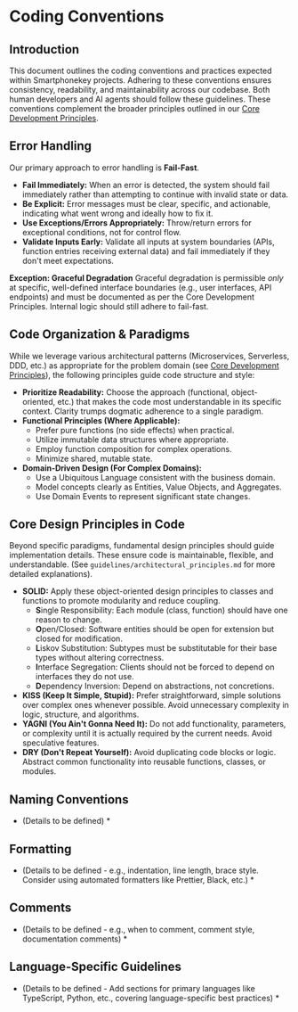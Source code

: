 # Coding Conventions

## Introduction

This document outlines the coding conventions and practices expected within Smartphonekey projects. Adhering to these conventions ensures consistency, readability, and maintainability across our codebase. Both human developers and AI agents should follow these guidelines. These conventions complement the broader principles outlined in our [Core Development Principles](../kms.wiki/development_philosophy/core-principles.md).

## Error Handling

Our primary approach to error handling is **Fail-Fast**.

*   **Fail Immediately:** When an error is detected, the system should fail immediately rather than attempting to continue with invalid state or data.
*   **Be Explicit:** Error messages must be clear, specific, and actionable, indicating what went wrong and ideally how to fix it.
*   **Use Exceptions/Errors Appropriately:** Throw/return errors for exceptional conditions, not for control flow.
*   **Validate Inputs Early:** Validate all inputs at system boundaries (APIs, function entries receiving external data) and fail immediately if they don't meet expectations.

**Exception: Graceful Degradation**
Graceful degradation is permissible *only* at specific, well-defined interface boundaries (e.g., user interfaces, API endpoints) and must be documented as per the Core Development Principles. Internal logic should still adhere to fail-fast.

## Code Organization & Paradigms

While we leverage various architectural patterns (Microservices, Serverless, DDD, etc.) as appropriate for the problem domain (see [Core Development Principles](../kms.wiki/development_philosophy/core-principles.md)), the following principles guide code structure and style:

*   **Prioritize Readability:** Choose the approach (functional, object-oriented, etc.) that makes the code most understandable in its specific context. Clarity trumps dogmatic adherence to a single paradigm.
*   **Functional Principles (Where Applicable):**
    *   Prefer pure functions (no side effects) when practical.
    *   Utilize immutable data structures where appropriate.
    *   Employ function composition for complex operations.
    *   Minimize shared, mutable state.
*   **Domain-Driven Design (For Complex Domains):**
    *   Use a Ubiquitous Language consistent with the business domain.
    *   Model concepts clearly as Entities, Value Objects, and Aggregates.
    *   Use Domain Events to represent significant state changes.

## Core Design Principles in Code

Beyond specific paradigms, fundamental design principles should guide implementation details. These ensure code is maintainable, flexible, and understandable. (See `guidelines/architectural_principles.md` for more detailed explanations).

*   **SOLID:** Apply these object-oriented design principles to classes and functions to promote modularity and reduce coupling.
    *   **S**ingle Responsibility: Each module (class, function) should have one reason to change.
    *   **O**pen/Closed: Software entities should be open for extension but closed for modification.
    *   **L**iskov Substitution: Subtypes must be substitutable for their base types without altering correctness.
    *   **I**nterface Segregation: Clients should not be forced to depend on interfaces they do not use.
    *   **D**ependency Inversion: Depend on abstractions, not concretions.
*   **KISS (Keep It Simple, Stupid):** Prefer straightforward, simple solutions over complex ones whenever possible. Avoid unnecessary complexity in logic, structure, and algorithms.
*   **YAGNI (You Ain't Gonna Need It):** Do not add functionality, parameters, or complexity until it is actually required by the current needs. Avoid speculative features.
*   **DRY (Don't Repeat Yourself):** Avoid duplicating code blocks or logic. Abstract common functionality into reusable functions, classes, or modules.

## Naming Conventions

* (Details to be defined) *

## Formatting

* (Details to be defined - e.g., indentation, line length, brace style. Consider using automated formatters like Prettier, Black, etc.) *

## Comments

* (Details to be defined - e.g., when to comment, comment style, documentation comments) *

## Language-Specific Guidelines

* (Details to be defined - Add sections for primary languages like TypeScript, Python, etc., covering language-specific best practices) *